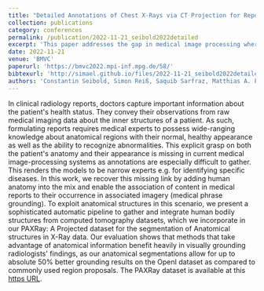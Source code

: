 ```yaml
---
title: "Detailed Annotations of Chest X-Rays via CT Projection for Report Understanding"
collection: publications
category: conferences
permalink: /publication/2022-11-21_seibold2022detailed
excerpt: 'This paper addresses the gap in medical image processing where models lack explicit anatomical knowledge needed for understanding radiology reports. It introduces PAXRay, a dataset integrating detailed anatomical segmentations from CT scans into X-ray images to improve medical phrase grounding linking report content to image regions. Using anatomical info, models achieve up to 50% better grounding on the OpenI dataset compared to standard methods. The dataset is publicly available.'
date: 2022-11-21
venue: 'BMVC'
paperurl: 'https://bmvc2022.mpi-inf.mpg.de/58/'
bibtexurl: 'http://simael.github.io/files/2022-11-21_seibold2022detailed.bib'
authors: 'Constantin Seibold, Simon Reiß, Saquib Sarfraz, Matthias A. Fink, Victoria Mayer, Jan Sellner, Moon Sung Kim, Klaus H. Maier-Hein, Jens Kleesiek, Rainer Stiefelhagen.'
---
```

In clinical radiology reports, doctors capture important information about the patient's health status. They convey their observations from raw medical imaging data about the inner structures of a patient. As such, formulating reports requires medical experts to possess wide-ranging knowledge about anatomical regions with their normal, healthy appearance as well as the ability to recognize abnormalities. This explicit grasp on both the patient's anatomy and their appearance is missing in current medical image-processing systems as annotations are especially difficult to gather. This renders the models to be narrow experts e.g. for identifying specific diseases. In this work, we recover this missing link by adding human anatomy into the mix and enable the association of content in medical reports to their occurrence in associated imagery (medical phrase grounding). To exploit anatomical structures in this scenario, we present a sophisticated automatic pipeline to gather and integrate human bodily structures from computed tomography datasets, which we incorporate in our PAXRay: A Projected dataset for the segmentation of Anatomical structures in X-Ray data. Our evaluation shows that methods that take advantage of anatomical information benefit heavily in visually grounding radiologists' findings, as our anatomical segmentations allow for up to absolute 50% better grounding results on the OpenI dataset as compared to commonly used region proposals. The PAXRay dataset is available at this [https URL](https://huggingface.co/datasets/cmseibold/PAXRay).